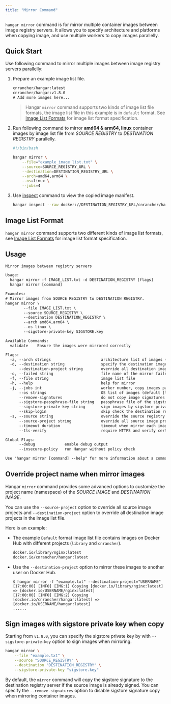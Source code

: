 ```yaml
---
title: "Mirror Command"
---
```


`hangar mirror` command is for mirror multiple container images between image registry servers. It allows you to specify architecture and platforms when copying image, and use multiple workers to copy images parallelly.

## Quick Start

Use following command to mirror multiple images between image registry servers parallelly:

1. Prepare an example image list file.

    ```txt title="example_image_list.txt"
    cnrancher/hangar:latest
    cnrancher/hangar:v1.8.0
    # Add more images here...
    ```

    > Hangar `mirror` command supports two kinds of image list file formats, the image list file in this example is in `default` format. See [Image List Formats](/docs/v1.8/mirror/image-list-format) for image list format specification.

1. Run following command to mirror **amd64 & arm64, linux** container images by image list file from *SOURCE REGISTRY* to *DESTINATION REGISTRY* parallelly.

    ```bash
    #!/bin/bash

    hangar mirror \
        --file="example_image_list.txt" \
        --source=SOURCE_REGISTRY_URL \
        --destination=DESTINATION_REGISTRY_URL \
        --arch=amd64,arm64 \
        --os=linux \
        --jobs=4
    ```

1. Use [inspect](/docs/v1.8/advanced/inspect) command to view the copied image manifest.

    ```bash
    hangar inspect --raw docker://DESTINATION_REGISTRY_URL/cnrancher/hangar:latest
    ```

## Image List Format

`hangar mirror` command supports two different kinds of image list formats, see [Image List Formats](/docs/v1.7/mirror/image-list-format) for image list format specification.

## Usage

```txt title="hangar mirror --help"
Mirror images between registry servers

Usage:
  hangar mirror -f IMAGE_LIST.txt -d DESTINATION_REGISTRY [flags]
  hangar mirror [command]

Examples:
# Mirror images from SOURCE REGISTRY to DESTINATION REGISTRY.
hangar mirror \
        --file IMAGE_LIST.txt \
        --source SOURCE_REGISTRY \
        --destination DESTINATION_REGISTRY \
        --arch amd64,arm64 \
        --os linux \
        --sigstore-private-key SIGSTORE.key

Available Commands:
  validate    Ensure the images were mirrored correctly

Flags:
  -a, --arch strings                      architecture list of images (default [amd64,arm64])
  -d, --destination string                specify the destination image registry
      --destination-project string        override all destination image projects
  -o, --failed string                     file name of the mirror failed image list (default "mirror-failed.txt")
  -f, --file string                       image list file
  -h, --help                              help for mirror
  -j, --jobs int                          worker number, copy images parallelly (1-20) (default 1)
      --os strings                        OS list of images (default [linux])
      --remove-signatures                 do not copy image signatures when mirror images
      --sigstore-passphrase-file string   passphrase file of the sigstore private key
      --sigstore-private-key string       sign images by sigstore private key when mirror images
      --skip-login                        skip check the destination registry is logged in (used in shell script)
  -s, --source string                     override the source registry in image list
      --source-project string             override all source image projects
      --timeout duration                  timeout when mirror each images (default 10m0s)
      --tls-verify                        require HTTPS and verify certificates

Global Flags:
      --debug             enable debug output
      --insecure-policy   run Hangar without policy check

Use "hangar mirror [command] --help" for more information about a command.
```

## Override project name when mirror images

Hangar `mirror` command provides some advanced options to customize the project name (namespace) of the *SOURCE IMAGE* and *DESTINATION IMAGE*.

You can use the `--source-project` option to override all source image projects and `--destination-project` option to override all destination image projects in the image list file.

Here is an example:

- The example `Default` format image list file contains images on Docker Hub with different projects (`library` and `cnrancher`).

    ```txt title="example.txt"
    docker.io/library/nginx:latest
    docker.io/cnrancher/hangar:latest
    ```

- Use the `--destination-project` option to mirror these images to another user on Docker Hub.

    ```shell-session
    $ hangar mirror -f "example.txt" --destination-project="USERNAME"
    [17:00:00] [INFO] [IMG:1] Copying [docker.io/library/nginx:latest] => [docker.io/USERNAME/nginx:latest]
    [17:00:00] [INFO] [IMG:2] Copying [docker.io/cnrancher/hangar:latest] => [docker.io/USERNAME/hangar:latest]
    ......
    ```

## Sign images with sigstore private key when copy

Starting from `v1.8.0`, you can specify the sigstore private key by with `--sigstore-private-key` option to sign images when mirroring.

```bash
hangar mirror \
    --file "example.txt" \
    --source "SOURCE_REGISTRY" \
    --destination "DESTINATION_REGISTRY" \
    --sigstore-private-key "sigstore.key"
```

By default, the `mirror` command will copy the sigstore signature to the destination registry server if the source image is already signed. You can specify the `--remove-signatures` option to disable sigstore signature copy when mirroring container images.
